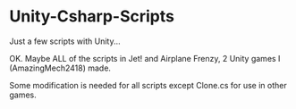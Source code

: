 # Unity-Csharp-Scripts
Just a few scripts with Unity...

OK. Maybe ALL of the scripts in Jet! and Airplane Frenzy, 2 Unity games I (AmazingMech2418) made.

Some modification is needed for all scripts except Clone.cs for use in other games.
